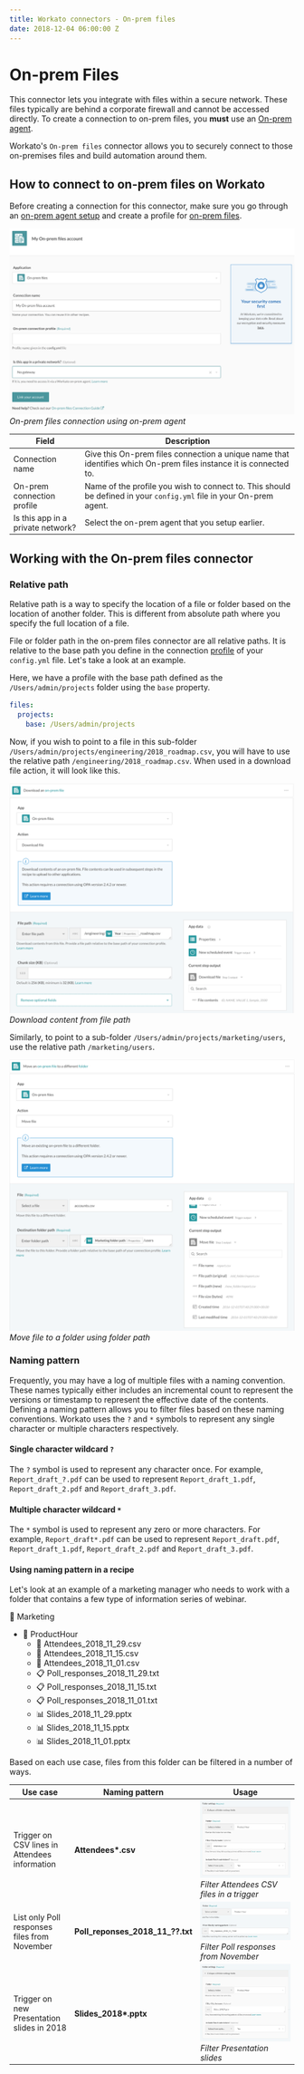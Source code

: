 ```yaml
---
title: Workato connectors - On-prem files
date: 2018-12-04 06:00:00 Z
---
```


# On-prem Files
This connector lets you integrate with files within a secure network. These files typically are behind a corporate firewall and cannot be accessed directly. To create a connection to on-prem files, you **must** use an [On-prem agent](/on-prem.md).

Workato's `On-prem files` connector allows you to securely connect to those on-premises files and build automation around them.

## How to connect to on-prem files on Workato
Before creating a connection for this connector, make sure you go through an [on-prem agent setup](/on-prem/setup.md) and create a profile for [on-prem files](/on-prem/profile.md#on-premises-files-connection-profile).

![On-prem files connection](/assets/images/connectors/on-prem-files/connection.png)
*On-prem files connection using on-prem agent*

<table class="unchanged rich-diff-level-one">
  <thead>
    <tr>
        <th width='25%'>Field</th>
        <th>Description</th>
    </tr>
  </thead>
  <tbody>
    <tr>
      <td>Connection name</td>
      <td>Give this On-prem files connection a unique name that identifies which On-prem files instance it is connected to.</td>
    </tr>
    <tr>
      <td>On-prem connection profile</td>
      <td>Name of the profile you wish to connect to. This should be defined in your <code>config.yml</code> file in your On-prem agent.</td>
    </tr>
    <tr>
      <td>Is this app in a private network?</td>
      <td>Select the on-prem agent that you setup earlier.
    </tr>
  </tbody>
</table>

## Working with the On-prem files connector

### Relative path
Relative path is a way to specify the location of a file or folder based on the location of another folder. This is different from absolute path where you specify the full location of a file.

File or folder path in the on-prem files connector are all relative paths. It is relative to the base path you define in the connection [profile](/on-prem/profile.md#on-premises-files-connection-profile) of your `config.yml` file. Let's take a look at an example.

Here, we have a profile with the base path defined as the `/Users/admin/projects` folder using the `base` property.
```yml
files:
  projects:
    base: /Users/admin/projects
```

Now, if you wish to point to a file in this sub-folder `/Users/admin/projects/engineering/2018_roadmap.csv`, you will have to use the relative path `/engineering/2018_roadmap.csv`. When used in a download file action, it will look like this.

![Download content from file path](/assets/images/connectors/on-prem-files/download-file-action.png)
*Download content from file path*

Similarly, to point to a sub-folder `/Users/admin/projects/marketing/users`, use the relative path `/marketing/users`.

![Move file to a folder using folder path](/assets/images/connectors/on-prem-files/move-file-action.png)
*Move file to a folder using folder path*

### Naming pattern
Frequently, you may have a log of multiple files with a naming convention. These names typically either includes an incremental count to represent the versions or timestamp to represent the effective date of the contents. Defining a naming pattern allows you to filter files based on these naming conventions. Workato uses the `?` and `*` symbols to represent any single character or multiple characters respectively.

#### Single character wildcard `?`
The `?` symbol is used to represent any character once. For example, `Report_draft_?.pdf` can be used to represent `Report_draft_1.pdf`, `Report_draft_2.pdf` and `Report_draft_3.pdf`.

#### Multiple character wildcard `*`
The `*` symbol is used to represent any zero or more characters. For example, `Report_draft*.pdf` can be used to represent `Report_draft.pdf`, `Report_draft_1.pdf`, `Report_draft_2.pdf` and `Report_draft_3.pdf`.

#### Using naming pattern in a recipe

Let's look at an example of a marketing manager who needs to work with a folder that contains a few type of information series of webinar.

:open_file_folder: Marketing
  - :open_file_folder:  ProductHour
      - :page_facing_up: Attendees_2018_11_29.csv
      - :page_facing_up: Attendees_2018_11_15.csv
      - :page_facing_up: Attendees_2018_11_01.csv
      - :clipboard: Poll_responses_2018_11_29.txt
      - :clipboard: Poll_responses_2018_11_15.txt
      - :clipboard: Poll_responses_2018_11_01.txt
      - :bar_chart: Slides_2018_11_29.pptx
      - :bar_chart: Slides_2018_11_15.pptx
      - :bar_chart: Slides_2018_11_01.pptx

Based on each use case, files from this folder can be filtered in a number of ways.

<table class="unchanged rich-diff-level-one">
  <thead>
    <tr>
        <th width="25%">Use case</th>
        <th width="15%">Naming pattern</th>
        <th width="60%">Usage</th>
    </tr>
  </thead>
  <tbody>
    <tr>
      <td>Trigger on CSV lines in Attendees information</td>
      <td><b>Attendees*.csv</b></td>
      <td><img src="/assets/images/connectors/on-prem-files/attendees-filter.png"><i>Filter Attendees CSV files in a trigger</i></img></td>
    </tr>
    <tr>
      <td>List only Poll responses files from November</td>
      <td><b>Poll_reponses_2018_11_??.txt</b></td>
      <td><img src="/assets/images/connectors/on-prem-files/november-filter.png"><i>Filter Poll responses from November</i></img></td>
    </tr>
      <tr>
        <td>Trigger on new Presentation slides in 2018</td>
        <td><b>Slides_2018*.pptx</b></td>
        <td><img src="/assets/images/connectors/on-prem-files/slides-filter.png"><i>Filter Presentation slides</i></img></td>
      </tr>
  </tbody>
</table>
